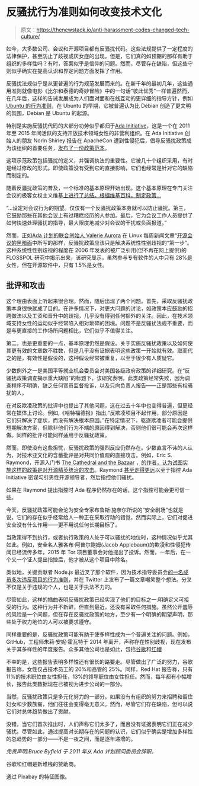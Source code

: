 # 反骚扰行为准则如何改变技术文化

> 原文：<https://thenewstack.io/anti-harassment-codes-changed-tech-culture/>

如今，大多数公司、会议和开源项目都有反骚扰代码。这些法规提供了一定程度的法律保护，甚至防止了歧视或厌女症的出现。但是，它们真的如预期的那样有助于组织的多样性吗？有时，答案似乎是信仰的问题。然而，尽管存在缺陷，但这些守则似乎确实在提高认识和界定问题方面发挥了作用。

反骚扰法规似乎是从更普遍的行为规范发展而来的。在新千年的最初几年，这些通用准则就像电影《比尔和泰德的奇妙冒险》中的一句话“彼此优秀”一样普遍然而，在几年后，这样的告诫发展成为人们面对面和在线互动的更详细的指导方针，例如 [Ubuntu 的行为准则](https://www.ubuntu.com/about/about-ubuntu/conduct)，在 Ubuntu 的早期，它被普遍认为比 Debian 创造了更文明的氛围，Debian 是 Ubuntu 的起源。

特别是实施反骚扰代码的大部分功劳似乎都归于[Ada Initiative](https://adainitiative.org/)，这是一个在 2011 年至 2015 年间活跃的支持开放技术领域女性的非营利组织。在 Ada Initiative 创始人的朋友 Norin Shirley 报告在 ApacheCon 遭到性侵犯后，倡导反骚扰政策成为该组织的首要任务，[发布了一份政策范本](http://geekfeminism.wikia.com/wiki/Anti-harassment_policy_resources)。

这项示范政策包括骚扰的定义，并强调执法的重要性。它被几十个组织采用，有时是经过修改的形式。即使政策没有受到它的直接影响，它们也经常是针对它的缺陷而制定的。

随着反骚扰政策的普及，一个标准的基本原理开始出现。这个基本原理在专门关注会议的极客女权主义维基[上进行了总结。根据维基百科，制定政策…](http://geekfeminism.wikia.com/wiki/Conference_anti-harassment/Policy)

“…设定对会议行为的期望。仅仅有一个反骚扰政策本身就可以防止骚扰。第三，它鼓励那些在其他会议上有过糟糕经历的人参加。最后，它为会议工作人员提供了如何快速处理骚扰的指导，最大限度地减少对会议的干扰或负面报道。”

然而，正如[Ada 计划的联合创始人 Valerie Aurora](http://valerieaurora.org/) 在 Linux 每周新闻文章“[开源会议的黑暗面](https://lwn.net/Articles/417952/)中所写的那样，反骚扰政策应该只是解决系统性性别歧视的“第一步”。这种系统性性别歧视的程度在 2006 年发表的被广泛引用(但不再在网上提供)的 FLOSSPOL 研究中揭示出来，该研究显示，虽然参与专有软件的人中只有 28%是女性，但在开源软件中，只有 1.5%是女性。

## 批评和攻击

这个理由表面上听起来很合理。然而，随后出现了两个问题。首先，采取反骚扰政策本身很快就成了目的。在许多情况下，对更大问题的讨论，如政策本应鼓励的招聘做法以及工资和晋升中的歧视，几乎没有得到任何额外的关注。因此，在技术领域支持女性的运动似乎经常陷入相对琐碎的困境。问题不是反骚扰法规不重要，而是与更直接的工作场所问题相比，它们似乎不值得关注。

第二，也是更重要的一点，基本原理仍然是假设。关于实施反骚扰政策以及如何使其更有效的文章数不胜数，但是几乎没有证据表明这些政策一开始就有效。取而代之的是，有效性是假设的，这种假设经常被重复，以至于很少有人质疑它。

少数例外之一是美国平等就业机会委员会对美国各级政府政策的详细研究。在“反骚扰政策调查揭示重大缺陷”的标题下，该研究表明，此类政策经常失败，因为调查程序不明确，缺乏任何官员监督投诉，以及只向负责人报告——正是那些有权骚扰的人。

在对反欺凌政策的批评中也提出了其他问题，这在过去十年中也变得普遍，但更经常在媒体上讨论。例如,《哈特福德报》指出,“反欺凌项目不起作用，部分原因是它们只解决了症状，而没有解决根本原因。”在特定情况下，驱逐欺凌者可能会提供短期解决方案，但除非他们行为不端的原因得到解决，否则他们很可能会再次这样做。同样的批评可能同样适用于反骚扰政策。

然而，即使没有这些担忧，反骚扰政策的强烈反应仍然存在。少数直言不讳的人认为，对技术亚文化的含蓄批评是对共同价值观的直接攻击。例如，Eric S. Raymond，开源入门书 [The Cathedral and the Bazaar](http://www.catb.org/esr/writings/cathedral-bazaar/) ，[的作者，认为试图实施这样的政策是对开源精英统治的攻击](http://esr.ibiblio.org/?p=6918)。Raymond [甚至走得更远](http://esr.ibiblio.org/?p=6907)以至于指控 Ada Initiative 密谋勾引男性开源领导者，然后指控他们骚扰。

如果在 Raymond 提出指控时 Ada 程序仍然存在的话，这个指控可能会更可信一些。

今天，反骚扰政策可能会沦为安全专家布鲁斯·施奈尔所说的“安全剧场”也就是说，它们的存在似乎经常给人一种正在采取行动的错觉，然而实际上，它们对促进安全没有什么作用——更不用说任何长期目标了。

当政策得不到执行，或者执行政策的人处于可以骚扰的地位时，这种情况似乎尤其如此。例如，安全名人雅各布·阿普尔鲍姆(Jacob Applebaum)的欺凌和性侵犯传闻已经流传多年，2015 年 Tor 项目董事会对他提出了投诉。然而，一年后，在一个又一个证人提出指控后，他才被从这个项目中除名。

类似地，关键贡献者 Node.js 最近叉了那个软件，因为技术指导委员会[的一名成员多次违反项目的行为准则](https://thenewstack.io/node-js-forked-complaints-repeated-harassment)，并在 Twitter 上发布了一篇文章嘲笑整个想法。分叉不仅是关于违规的个人，也是关于执法不力的。

尽管如此，这样的插曲表明反骚扰政策已经实现了他们的目标之一:明确定义可接受的行为。这种行为并不新鲜，但直到最近，还没有采取任何措施。虽然公开羞辱的风险是一个问题，但在存在反骚扰政策的地方，至少有一个明确的期望声明，那些处于权力地位的人可以被要求遵守。

同样重要的是，反骚扰政策可能有助于使多样性成为一个普遍关注的问题。例如，GitHub，工程师朱莉·安妮·霍瓦特于 2014 年离开，声称存在性别歧视，现在发布关于其多样性的年度报告。众多其他公司也是如此，包括[谷歌](http://fortune.com/2017/06/29/google-2017-diversity-report/)和[红帽](https://www.redhat.com/en/blog/diversity-and-our-business)

不幸的是，这些报告表明多样性还有很长的路要走。尽管做出了广泛的努力，谷歌报告称，女性仅占技术员工的 20%和高管的 25%。同样，Red Hat 报告称，只有 11%的技术职位由女性担任，13%的领导职位由女性担任。然而，每年都有小幅增长，报告此类数据现在已被视为进步公司的一部分。

当然，反骚扰政策只是多元化努力的一部分。如果没有有组织的努力来招聘和留住妇女和少数族裔，他们往往会变得毫无意义。然而，尽管它们存在缺陷，但可以说它们对总体趋势做出了贡献。

没错，当它们首次推出时，人们声称它们太多了，而且没有证据表明它们正在减少骚扰。尽管如此，通过提高对长期存在的问题的认识，它们似乎确实是增加多样性的总趋势的一部分——不是一夜之间，而是逐年递增的。

*免责声明:Bruce Byfield 于 2011 年从 Ada 计划顾问委员会辞职。*

谷歌和红帽是新堆栈的赞助商。

通过 Pixabay 的特征图像。

<svg xmlns:xlink="http://www.w3.org/1999/xlink" viewBox="0 0 68 31" version="1.1"><title>Group</title> <desc>Created with Sketch.</desc></svg>